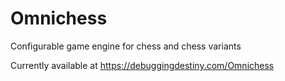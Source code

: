 # Omnichess
Configurable game engine for chess and chess variants

Currently available at https://debuggingdestiny.com/Omnichess
